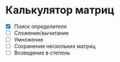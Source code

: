# Калькулятор матриц
  
- [x] Поиск определителя
- [ ] Сложение/вычитание
- [ ] Умножение
- [ ] Сохранение нескольких матриц
- [ ] Возведение в степень
